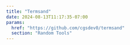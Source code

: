 ```yaml
---
title: "Termsand"
date: 2024-08-13T11:17:35-07:00
params:
  href: "https://github.com/cgsdev0/termsand"
  section: "Random Tools"
---
```

